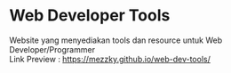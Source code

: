 # Web Developer Tools
Website yang menyediakan tools dan resource untuk Web Developer/Programmer<br>
Link Preview : https://mezzky.github.io/web-dev-tools/
